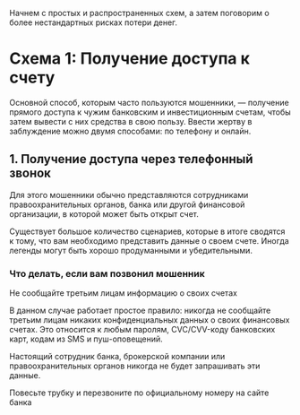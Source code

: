 Начнем с простых и распространенных схем, а затем поговорим о более нестандартных рисках потери денег.
# Схема 1: Получение доступа к счету
Основной способ, которым часто пользуются мошенники, — получение прямого доступа к чужим банковским и инвестиционным счетам, чтобы затем вывести с них средства в свою пользу. Ввести жертву в заблуждение можно двумя способами: по телефону и онлайн.
## 1. Получение доступа через телефонный звонок
Для этого мошенники обычно представляются сотрудниками правоохранительных органов, банка или другой финансовой организации, в которой может быть открыт счет.

Существует большое количество сценариев, которые в итоге сводятся к тому, что вам необходимо представить данные о своем счете. Иногда легенды могут быть хорошо продуманными и убедительными.
### Что делать, если вам позвонил мошенник
Не сообщайте третьим лицам информацию о своих счетах

В данном случае работает простое правило: никогда не сообщайте третьим лицам никаких конфиденциальных данных о своих финансовых счетах. Это относится к любым паролям, CVC/CVV-коду банковских карт, кодам из SMS и пуш-оповещений.

Настоящий сотрудник банка, брокерской компании или правоохранительных органов никогда не будет запрашивать эти данные.

Повесьте трубку и перезвоните по официальному номеру на сайте банка


